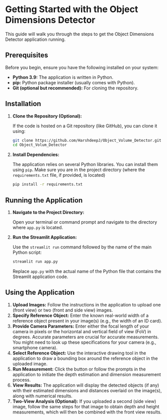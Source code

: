 # Getting Started with the Object Dimensions Detector

This guide will walk you through the steps to get the Object Dimensions Detector application running.

## Prerequisites

Before you begin, ensure you have the following installed on your system:

* **Python 3.9:** The application is written in Python.
* **pip:** Python package installer (usually comes with Python).
* **Git (optional but recommended):** For cloning the repository.

## Installation

1.  **Clone the Repository (Optional):**

    If the code is hosted on a Git repository (like GitHub), you can clone it using:

    ```bash
    git clone https://github.com/HarshdeepJ/Object_Volume_Detector.git
    cd Object_Volum_Detector
    ```

2.  **Install Dependencies:**

    The application relies on several Python libraries. You can install them using `pip`. Make sure you are in the project directory (where the `requirements.txt` file, if provided, is located)

    ```bash
    pip install -r requirements.txt
    ```

## Running the Application

1.  **Navigate to the Project Directory:**

    Open your terminal or command prompt and navigate to the directory where `app.py` is located.

2.  **Run the Streamlit Application:**

    Use the `streamlit run` command followed by the name of the main Python script:

    ```bash
    streamlit run app.py
    ```

    Replace `app.py` with the actual name of the Python file that contains the Streamlit application code.


## Using the Application

1.  **Upload Images:** Follow the instructions in the application to upload one (front view) or two (front and side view) images.
2.  **Specify Reference Object:** Enter the known real-world width of a reference object present in your image(s) (e.g., the width of an ID card).
3.  **Provide Camera Parameters:** Enter either the focal length of your camera in pixels or the horizontal and vertical field of view (FoV) in degrees. Accurate parameters are crucial for accurate measurements. You might need to look up these specifications for your camera (e.g., smartphone camera).
4.  **Select Reference Object:** Use the interactive drawing tool in the application to draw a bounding box around the reference object in the uploaded image.
5.  **Run Measurement:** Click the button or follow the prompts in the application to initiate the depth estimation and dimension measurement process.
6.  **View Results:** The application will display the detected objects (if any) with their estimated dimensions and distances overlaid on the image(s), along with numerical results.
7.  **Two-View Analysis (Optional):** If you uploaded a second (side view) image, follow the same steps for that image to obtain depth and height measurements, which will then be combined with the front view results.
